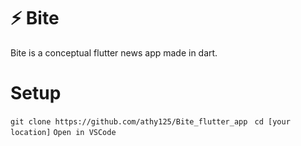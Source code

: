# ⚡ Bite 
Bite is a conceptual flutter news app made in dart. 

# Setup 
` git clone https://github.com/athy125/Bite_flutter_app `
` cd [your location]` 
`Open in VSCode`

